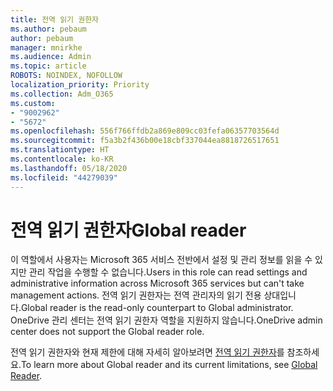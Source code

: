```yaml
---
title: 전역 읽기 권한자
ms.author: pebaum
author: pebaum
manager: mnirkhe
ms.audience: Admin
ms.topic: article
ROBOTS: NOINDEX, NOFOLLOW
localization_priority: Priority
ms.collection: Adm_O365
ms.custom:
- "9002962"
- "5672"
ms.openlocfilehash: 556f766ffdb2a869e809cc03fefa06357703564d
ms.sourcegitcommit: f5a3b2f436b00e18cbf337044ea8818726517651
ms.translationtype: HT
ms.contentlocale: ko-KR
ms.lasthandoff: 05/18/2020
ms.locfileid: "44279039"
---
```

# <a name="global-reader"></a><span data-ttu-id="015cc-102">전역 읽기 권한자</span><span class="sxs-lookup"><span data-stu-id="015cc-102">Global reader</span></span>

<span data-ttu-id="015cc-103">이 역할에서 사용자는 Microsoft 365 서비스 전반에서 설정 및 관리 정보를 읽을 수 있지만 관리 작업을 수행할 수 없습니다.</span><span class="sxs-lookup"><span data-stu-id="015cc-103">Users in this role can read settings and administrative information across Microsoft 365 services but can't take management actions.</span></span> <span data-ttu-id="015cc-104">전역 읽기 권한자는 전역 관리자의 읽기 전용 상대입니다.</span><span class="sxs-lookup"><span data-stu-id="015cc-104">Global reader is the read-only counterpart to Global administrator.</span></span>
<span data-ttu-id="015cc-105">OneDrive 관리 센터는 전역 읽기 권한자 역할을 지원하지 않습니다.</span><span class="sxs-lookup"><span data-stu-id="015cc-105">OneDrive admin center does not support the Global reader role.</span></span>

<span data-ttu-id="015cc-106">전역 읽기 권한자와 현재 제한에 대해 자세히 알아보려면 [전역 읽기 권한자](https://docs.microsoft.com/azure/active-directory/users-groups-roles/directory-assign-admin-roles#global-reader)를 참조하세요.</span><span class="sxs-lookup"><span data-stu-id="015cc-106">To learn more about Global reader and its current limitations, see [Global Reader](https://docs.microsoft.com/azure/active-directory/users-groups-roles/directory-assign-admin-roles#global-reader).</span></span>
